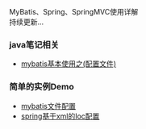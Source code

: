 MyBatis、Spring、SpringMVC使用详解
<br>持续更新...

### java笔记相关

- [mybatis基本使用之(配置文件)](note/mybatis基本使用之(配置文件).md)  

### 简单的实例Demo
- [mybatis文件配置](demo/mybatis文件配置) 
- [spring基于xml的Ioc配置](demo/spring基于xml的Ioc配置) 
